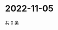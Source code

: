 # 2022-11-05

共 0 条

<!-- BEGIN WEIBO -->
<!-- 最后更新时间 Sat Nov 05 2022 13:02:49 GMT+0800 (China Standard Time) -->

<!-- END WEIBO -->
